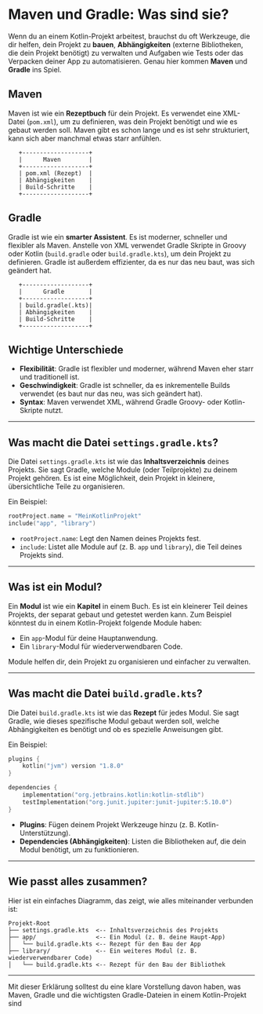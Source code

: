 
# Maven und Gradle: Was sind sie?

Wenn du an einem Kotlin-Projekt arbeitest, brauchst du oft Werkzeuge, die dir helfen, dein Projekt zu **bauen**, **Abhängigkeiten** (externe Bibliotheken, die dein Projekt benötigt) zu verwalten und Aufgaben wie Tests oder das Verpacken deiner App zu automatisieren. Genau hier kommen **Maven** und **Gradle** ins Spiel.

## Maven
Maven ist wie ein **Rezeptbuch** für dein Projekt. Es verwendet eine XML-Datei (`pom.xml`), um zu definieren, was dein Projekt benötigt und wie es gebaut werden soll. Maven gibt es schon lange und es ist sehr strukturiert, kann sich aber manchmal etwas starr anfühlen.

```
   +-------------------+
   |      Maven        |
   +-------------------+
   | pom.xml (Rezept)  |
   | Abhängigkeiten    |
   | Build-Schritte    |
   +-------------------+
```

## Gradle
Gradle ist wie ein **smarter Assistent**. Es ist moderner, schneller und flexibler als Maven. Anstelle von XML verwendet Gradle Skripte in Groovy oder Kotlin (`build.gradle` oder `build.gradle.kts`), um dein Projekt zu definieren. Gradle ist außerdem effizienter, da es nur das neu baut, was sich geändert hat.

```
   +-------------------+
   |      Gradle       |
   +-------------------+
   | build.gradle(.kts)|
   | Abhängigkeiten    |
   | Build-Schritte    |
   +-------------------+
```

## Wichtige Unterschiede
- **Flexibilität**: Gradle ist flexibler und moderner, während Maven eher starr und traditionell ist.
- **Geschwindigkeit**: Gradle ist schneller, da es inkrementelle Builds verwendet (es baut nur das neu, was sich geändert hat).
- **Syntax**: Maven verwendet XML, während Gradle Groovy- oder Kotlin-Skripte nutzt.

---

## Was macht die Datei `settings.gradle.kts`?

Die Datei `settings.gradle.kts` ist wie das **Inhaltsverzeichnis** deines Projekts. Sie sagt Gradle, welche Module (oder Teilprojekte) zu deinem Projekt gehören. Es ist eine Möglichkeit, dein Projekt in kleinere, übersichtliche Teile zu organisieren.

Ein Beispiel:
```kotlin
rootProject.name = "MeinKotlinProjekt"
include("app", "library")
```

- `rootProject.name`: Legt den Namen deines Projekts fest.
- `include`: Listet alle Module auf (z. B. `app` und `library`), die Teil deines Projekts sind.

---

## Was ist ein Modul?

Ein **Modul** ist wie ein **Kapitel** in einem Buch. Es ist ein kleinerer Teil deines Projekts, der separat gebaut und getestet werden kann. Zum Beispiel könntest du in einem Kotlin-Projekt folgende Module haben:
- Ein `app`-Modul für deine Hauptanwendung.
- Ein `library`-Modul für wiederverwendbaren Code.

Module helfen dir, dein Projekt zu organisieren und einfacher zu verwalten.

---

## Was macht die Datei `build.gradle.kts`?

Die Datei `build.gradle.kts` ist wie das **Rezept** für jedes Modul. Sie sagt Gradle, wie dieses spezifische Modul gebaut werden soll, welche Abhängigkeiten es benötigt und ob es spezielle Anweisungen gibt.

Ein Beispiel:
```kotlin
plugins {
    kotlin("jvm") version "1.8.0"
}

dependencies {
    implementation("org.jetbrains.kotlin:kotlin-stdlib")
    testImplementation("org.junit.jupiter:junit-jupiter:5.10.0")
}
```

- **Plugins**: Fügen deinem Projekt Werkzeuge hinzu (z. B. Kotlin-Unterstützung).
- **Dependencies (Abhängigkeiten)**: Listen die Bibliotheken auf, die dein Modul benötigt, um zu funktionieren.

---

## Wie passt alles zusammen?

Hier ist ein einfaches Diagramm, das zeigt, wie alles miteinander verbunden ist:

```
Projekt-Root
├── settings.gradle.kts  <-- Inhaltsverzeichnis des Projekts
├── app/                 <-- Ein Modul (z. B. deine Haupt-App)
│   └── build.gradle.kts <-- Rezept für den Bau der App
├── library/             <-- Ein weiteres Modul (z. B. wiederverwendbarer Code)
│   └── build.gradle.kts <-- Rezept für den Bau der Bibliothek
```

---

Mit dieser Erklärung solltest du eine klare Vorstellung davon haben, was Maven, Gradle und die wichtigsten Gradle-Dateien in einem Kotlin-Projekt sind